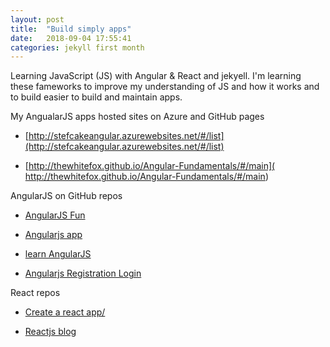 ```yaml
---
layout: post
title:  "Build simply apps"
date:   2018-09-04 17:55:41
categories: jekyll first month
---
```


Learning JavaScript (JS) with Angular & React and jekyell. I'm learning these fameworks to improve my understanding of JS and how it works and to build easier to build and maintain apps.

My AngualarJS apps hosted sites on Azure and GitHub pages

- [http://stefcakeangular.azurewebsites.net/#/list](http://stefcakeangular.azurewebsites.net/#/list)

- [http://thewhitefox.github.io/Angular-Fundamentals/#/main]( http://thewhitefox.github.io/Angular-Fundamentals/#/main)

AngularJS on GitHub repos

- [AngularJS Fun](https://github.com/theWhiteFox/AngularJS-Fun)

- [Angularjs app](https://github.com/theWhiteFox/angularjs-web-app)

- [learn AngularJS](https://github.com/theWhiteFox/learn-angularJS)

- [Angularjs Registration Login](https://github.com/theWhiteFox/angularjs-registration-login)
 
React repos

- [Create a react app/](https://thewhitefox.github.io/create-react-app/)

- [Reactjs blog](https://github.com/theWhiteFox/reactjs-blog)
